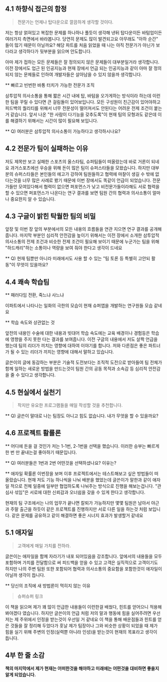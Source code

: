 ## 4.1 하향식 접근의 함정

> 전문가는 언제나 탑다운으로 깔끔하게 생각할 것이다.

저는 항상 얽혀있고 복잡한 문제를 하나하나 풀듯이 생각해 낸뒤
탑다운이든 바텀업이든 여러가지 측면에서 바라봅니다. 당연히 문제도 많이 발견되고요 아무래도 "아하 순간"
들이 많기 때문이 아닐까요? 해당 파트를 처음 읽었을 때 나는 아직 전문가가 아닌가 보다라고 생각하다가
뒷부분을 읽으며 안도합니다.

아마 제가 접하는 모든 문제들은 잘 정의되지 않은 문제들이 대부분일거라 생각합니다. 이전 장에서도 업근 
된 인공지능과 현재 장에서 언급 되는 인공지능과 같이 아마 잘 정의되지 않는 문제들로 인하여 개발자들은
살아남을 수 있지 않을까 생각합니다.


** 빠르고 빈번한 바통 터치가 가능한 전문가 조직

삼투압적 의사소통을 통해 짧은 시간 내에 탑, 바텀을 오가게하는 방식이라 하는데 이런한 팀을 꾸릴 수 있다면
큰 걸림돌이 있어보입니다. 모든 구성원이 친근감이 있어야하고 피드백의 퀄리티를 위해서
너무 전문성이 떨어져서도 안된다는 어려운 전제 조건이 붙는거 같습니다. 앞서 나온 "한 사람이 다기능을
 갖추도록"이 현재 팀의 모형과도 같은데 이를 해결하기 위해서는 시간이 많이 필요해 보입니다.

** Q) 여러분은 삼투압적 의사소통이 가능하다고 생각하시나요?

## 4.2 전문가 팀이 실패하는 이유

저도 제목만 보고 실패한 스포츠의 올스타팀, 슈퍼팀들이 떠올랐는데 바로 거론이 되네요
과거스포츠에선 우승을 위해 돈이 많은 팀이 슈퍼스타들을 모왔습니다. 하지만 대부분의 슈퍼스타들은
본인들의 에고가 강하여 팀원들하고 협력에 마찰이 생길 수 밖에 없다는것을 너무 많은 사례로
봤기 때문에 이번 장에서도 똑같이 언급이 되었습니다. 전문가들만 모여있다해서 협력이 없으면
퍼포먼스가 낮고 비전문가들이라해도 서로 협력을 할 수 있으면 퍼포먼스가 나온다는 연구 결과를 
보면 팀원 간의 협력과 의사소통이 얼마나 중요한지 알 수 있습니다.


## 4.3 구글이 밝힌 탁월한 팀의 비밀

앞장 및 이번 장 앞의 부분에서의 모든 내용의 흐름들을 연관 지으면 연구 결과를 공개해줍니다.
마지막 부분인 심리적 안전감을 높이기 위해서는 이전 장에서 소개한 삼투압적 의사소통의 전제 조건과
비슷한 전제 조건이 필요해 보이기 때문에 누군가는 팀을 위해 "하드캐리"하는 소통이나 역량을 보여 줘야 한다고 생각이 드네요

** Q) 현재 팀뿐만 아니라 미래에서도 사용 할 수 있는 "팀 토론 등 특별히 고안되 활동"이 무엇이 있을까요?


## 4.4 쾌속 학습팀

** 패러다임 전환, 죽느냐 사느냐

이파트에서 나타나는 일화의 극한의 모습이 현재 슈퍼앱을 개발하는 연구원들 모습 같네요 

** 학습 속도와 상관없는 것

앞전의 내용인 수술에 대한 내용과 빗대어 학습 속도에는 교육 배경이나 경험등은 학습에 영향을 주지 못한 다는 결과를
보여줍니다. 이전 구글의 내용에서 저도 살짝 언급을 했는데 팀의 리더가 끼치는 영향에 대하여 이야기를 합니다.
저와 다른점은 좋은 파트너가 될 수 있는 리더가 끼치는 영향에 대해서 말하고 있습니다.

글쓴이의 글에 동감하는 부분은 기술적 도전보다는 조직적 도전으로 받아들여 팀 전체가 함께 일하는 새로운 방법을 만드는것이
팀원 간의 공동 목적과 소속감 등 심리적 안전감을 줄 수 있다고 생각합니다.


## 4.5 현실에서 실천기
> 작지만 유요한 프로그램들을 매일 작성할 것을 추천합니다.

** Q) 글쓴이 말대로 나는 팀장도 아니고 힘도 없습니다. 내가 무엇을 할 수 있을까요?


## 4.6 프로젝트 활률론

** 어디에 돈을 걸 것인가
저는  1-1번, 2-1번을 선택을 했습니다. 이러한 승부는 빠르게 한 번 만 끝내는걸 좋아하기 때문입니다.

** Q) 여러분들은 1번과 2번 어떤것을 선택하셨나요? 이유는?

** 애자일 확률론
이번장을 보며 이후 프로젝트에서는 테스트해보고 싶은 방법들이 떠올랐습니다. 현재 저도 기능 하나씩을 나눠 배분을 했었는데
글쓴이가 말한과 같이 애자일 적으로 전체 일중에 일부만 협업하도록 나눠주는 방식으로 진행을 해보는겁니다.
"관심사 섞임"은 서로에 대한 신뢰감과 오너쉽을 갖을 수 있게 한다고 생각합니다.

현재의 팀 구조에서는 나의 업무가 끝나면 칼퇴가 가능하지만 몇몇 팀원은 남아서 야근과 주말 출근을 하듯이 같은 프로젝트를
진행하지만 서로 다른 일을 하는것 처럼 보입니다. 같은 문제를 공유하고 같이 해결하면 좋은 시너지 효과가 발생할거 같네요


## 5.1 애자일

> 고객에게 매일 가치를 전하라.

글쓴이는 애자일을 함께 자라기가 내포 되어있음을 강조합니다. 앞에서의 내용들을 모두 포함하며 가치를 전달함으로 써
피드백을 얻을 수 있고 고객은 실직적으로 고객이기도 하지만 나의 주변 팀원 또한 포함되어 협력과 의사소통의 중요함을
포함한것이 애자일이 아닐까 생각이 듭니다.

** 당신의 조직에 새 방법론이 먹히지 않는 이유

> 슈퍼슈퍼 링크

이 책을 읽으며 제가 꽤 많이 언급한 내용들이 이런한걸 배웠다, 힌트를 얻어으니 적용해 봐야겠다 였습니다.
하지만 글쓴이의 언급 처럼 저의 말과 행동에 힘을 실어주려면 우선 저는 제 주위에서 인정을 받는것이 우선일 거 같네요
이 책을 통해 배운점들과 힌트를 얻은 것들을 잘 정리해 두었다가 훗날 제가 팀장이나 그와 비슷한 상황이 되었을 때
제가 힘을 실기 위해 주변의 인정(실력뿐 아니라 인성)을 받는것이 현재의 목표라고 생각이 듭니다.


## 4부 한 줄 소감
**책의 마지막에서 제가 현재는 어떠한것을 해야하고 미래에는 어떤것을 대비하면 좋을지 알게 되었습니다.**




